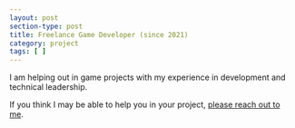```yaml
---
layout: post
section-type: post
title: Freelance Game Developer (since 2021)
category: project
tags: [ ]
---
```


I am helping out in game projects with my experience in development and technical leadership.

If you think I may be able to help you in your project,
<a href="mailto:jendrik.johannes@gmail.com">please reach out to me</a>.
